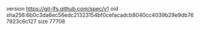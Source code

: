 version https://git-lfs.github.com/spec/v1
oid sha256:6b0c3da6ec56edc21323154bf0cefacadcb8040cc4039b29e9db767923c6c127
size 77708
